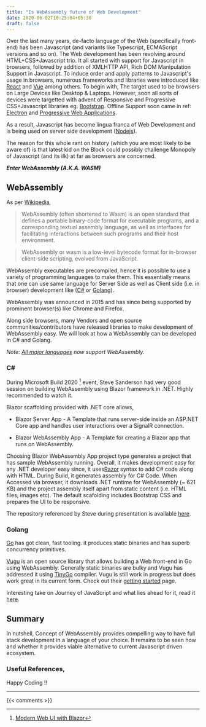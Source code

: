 ```yaml
---
title: "Is WebAssembly future of Web Development"
date: 2020-06-02T10:25:04+05:30
draft: false
---
```


Over the last many years, de-facto language of the Web (specifically front-end) has been Javascript (and variants like Typescript, ECMAScript versions and so on). The Web development has been revolving around HTML+CSS+Javascript trio. It all started with support for Javascript in browsers, followed by addition of XMLHTTP API, Rich DOM Manipulation Support in Javascript. To induce order and apply patterns to Javascript's usage in browsers, numerous frameworks and libraries were introduced like [React](https://reactjs.org) and [Vue](https://vuejs.org) among others. To begin with, The target used to be browsers on Large Devices like Desktop & Laptops. However, soon all sorts of devices were targetted with advent of Responsive and Progressive CSS+Javascript libraries eg. [Bootstrap](https://getbootstrap.com). Offline Support soon came in ref: [Electron](https://electronjs.org) and [Progressive Web Applications](https://web.dev/progressive-web-apps/). 

As a result, Javascript has become lingua franca of Web Development and is being used on server side development ([Nodejs](https://nodejs.org)).

The reason for this whole rant on history (which you are most likely to be aware of) is that latest kid on the Block could possibly challenge Monopoly of Javascript (and its ilk) at far as browsers are concerned. 

***Enter WebAssembly (A.K.A. WASM)***

## WebAssembly

As per [Wikipedia](https://en.wikipedia.org/wiki/WebAssembly),

 > WebAssembly (often shortened to Wasm) is an open standard that defines a portable binary-code format for executable programs, and a corresponding textual assembly language, as well as interfaces for facilitating interactions between such programs and their host environment.

> WebAssembly or wasm is a low-level bytecode format for in-browser client-side scripting, evolved from JavaScript.

WebAssembly executables are precompiled, hence it is possible to use a variety of programming languages to make them. This essentially means that one can use same language for Server Side as well as Client side (i.e. in browser) development like ([C#](https://docs.microsoft.com/en-us/dotnet/csharp/) or [Golang](https://golang.org/)).

WebAssembly was announced in 2015 and has since being supported by prominent browser(s) like Chrome and Firefox. 

Along side browsers, many Vendors and open source communities/contributors have released libraries to make development of WebAssembly easy.  We will look at how a WebAssembly can be developed in C# and Golang.

*Note: [All major languages](https://github.com/appcypher/awesome-wasm-langs) now support WebAssembly.*

### C#

During Microsoft Build 2020 [^1] event, Steve Sanderson had very good session on building WebAssembly using Blazor framework in .NET. Highly recommended to watch it.

Blazor scaffolding provided with .NET core allows, 

- Blazor Server App - A Template that runs server-side inside an ASP.NET Core app and handles user interactions over a SignalR connection.

- Blazor WebAssembly App - A Template for creating a Blazor app that runs on WebAssembly.

Choosing Blazor WebAssembly App project type generates a project that has sample WebAssembly running. Overall, it makes development easy for any .NET developer easy since, it uses[Razor](https://docs.microsoft.com/en-us/aspnet/core/mvc/views/razor?view=aspnetcore-3.1) syntax to add C# code along with HTML. During Build, it generates assembly for C# Code. When Accessed via browser, it downloads .NET runtime for WebAssembly (~ 621 KB) and the project assembly itself apart from static content (i.e. HTML files, images etc). The default scafolding includes Bootstrap CSS and prepares the UI to be responsive. 

The repository referenced by Steve during presentation is available [here](https://aka.ms/blazor-carchecker).

### Golang

[Go](https://golang.org) has got clean, fast tooling. it produces static binaries and has superb concurrency primitives. 

[Vugu](https://www.vugu.org/) is an open source library that allows building a Web front-end in Go using WebAssembly. Generally static binaries are bulky and Vugu has addressed it using [TinyGo](https://tinygo.org) compiler. Vugu is still work in progress but does work great in its current form.  Check out their [getting started](https://www.vugu.org/doc/start) page.

Interesting take on Journey of JavaScript and what lies ahead for it, read it [here](https://www.swyx.io/writing/js-third-age/).

## Summary 
In nutshell, Concept of WebAssembly provides compelling way to have full stack development in a language of your choice. It remains to be seen how and whether it provides viable alternative to current Javascript driven ecosystem.

### Useful References,
[^1]: [Modern Web UI with Blazor](https://channel9.msdn.com/Events/Build/2020/BOD104)

Happy Coding !!

---

{{< comments >}}